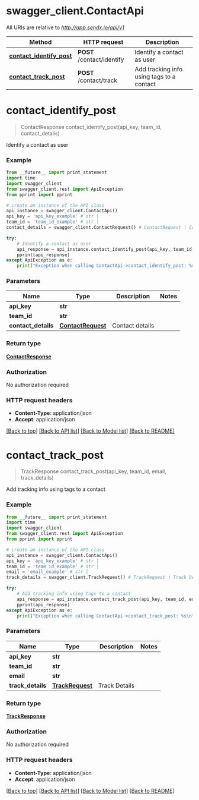 # swagger_client.ContactApi

All URIs are relative to *http://app.sendx.io/api/v1*

Method | HTTP request | Description
------------- | ------------- | -------------
[**contact_identify_post**](ContactApi.md#contact_identify_post) | **POST** /contact/identify | Identify a contact as user
[**contact_track_post**](ContactApi.md#contact_track_post) | **POST** /contact/track | Add tracking info using tags to a contact


# **contact_identify_post**
> ContactResponse contact_identify_post(api_key, team_id, contact_details)

Identify a contact as user



### Example 
```python
from __future__ import print_statement
import time
import swagger_client
from swagger_client.rest import ApiException
from pprint import pprint

# create an instance of the API class
api_instance = swagger_client.ContactApi()
api_key = 'api_key_example' # str | 
team_id = 'team_id_example' # str | 
contact_details = swagger_client.ContactRequest() # ContactRequest | Contact details

try: 
    # Identify a contact as user
    api_response = api_instance.contact_identify_post(api_key, team_id, contact_details)
    pprint(api_response)
except ApiException as e:
    print("Exception when calling ContactApi->contact_identify_post: %s\n" % e)
```

### Parameters

Name | Type | Description  | Notes
------------- | ------------- | ------------- | -------------
 **api_key** | **str**|  | 
 **team_id** | **str**|  | 
 **contact_details** | [**ContactRequest**](ContactRequest.md)| Contact details | 

### Return type

[**ContactResponse**](ContactResponse.md)

### Authorization

No authorization required

### HTTP request headers

 - **Content-Type**: application/json
 - **Accept**: application/json

[[Back to top]](#) [[Back to API list]](../README.md#documentation-for-api-endpoints) [[Back to Model list]](../README.md#documentation-for-models) [[Back to README]](../README.md)

# **contact_track_post**
> TrackResponse contact_track_post(api_key, team_id, email, track_details)

Add tracking info using tags to a contact



### Example 
```python
from __future__ import print_statement
import time
import swagger_client
from swagger_client.rest import ApiException
from pprint import pprint

# create an instance of the API class
api_instance = swagger_client.ContactApi()
api_key = 'api_key_example' # str | 
team_id = 'team_id_example' # str | 
email = 'email_example' # str | 
track_details = swagger_client.TrackRequest() # TrackRequest | Track Details

try: 
    # Add tracking info using tags to a contact
    api_response = api_instance.contact_track_post(api_key, team_id, email, track_details)
    pprint(api_response)
except ApiException as e:
    print("Exception when calling ContactApi->contact_track_post: %s\n" % e)
```

### Parameters

Name | Type | Description  | Notes
------------- | ------------- | ------------- | -------------
 **api_key** | **str**|  | 
 **team_id** | **str**|  | 
 **email** | **str**|  | 
 **track_details** | [**TrackRequest**](TrackRequest.md)| Track Details | 

### Return type

[**TrackResponse**](TrackResponse.md)

### Authorization

No authorization required

### HTTP request headers

 - **Content-Type**: application/json
 - **Accept**: application/json

[[Back to top]](#) [[Back to API list]](../README.md#documentation-for-api-endpoints) [[Back to Model list]](../README.md#documentation-for-models) [[Back to README]](../README.md)

